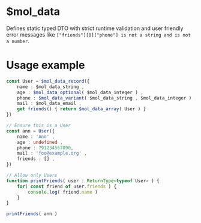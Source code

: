 # $mol_data

Defines static typed DTO with strict runtime validation and user friendly error messages like `["friends"][0]["phone"] is not a string and is not a number`.

# Usage example

```typescript
const User = $mol_data_record({
	name : $mol_data_string ,
	age : $mol_data_optional( $mol_data_integer ) ,
	phone : $mol_data_variant( $mol_data_string , $mol_data_integer ) ,
	mail : $mol_data_email ,
	get friends() { return $mol_data_array( User ) }
})

// Ensure this is a User
const ann = User({
	name : 'Ann' ,
	age : undefined ,
	phone : 791234567890,
	mail : 'foo@example.org' ,
	friends : [] ,
})

// Allow only Users
function printFriends( user : ReturnType<typeof User> ) {
	for( const friend of user.friends ) {
		console.log( friend.name )
	}
}

printFriends( ann )
```
